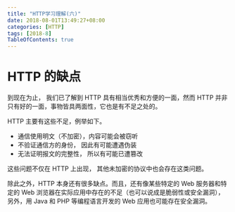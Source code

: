 ```yaml
---
title: "HTTP学习理解(六)"
date: 2018-08-01T13:49:27+08:00
categories: [HTTP]
tags: [2018-8]
TableOfContents: true
---
```


# HTTP 的缺点
到现在为止， 我们已了解到 HTTP 具有相当优秀和方便的一面，然而 HTTP 并非只有好的一面，事物皆具两面性，它也是有不足之处的。

HTTP 主要有这些不足，例举如下。

+ 通信使用明文（不加密），内容可能会被窃听
+ 不验证通信方的身份， 因此有可能遭遇伪装
+ 无法证明报文的完整性， 所以有可能已遭篡改

这些问题不仅在 HTTP 上出现， 其他未加密的协议中也会存在这类问题。

除此之外，HTTP 本身还有很多缺点。而且，还有像某些特定的 Web 服务器和特定的 Web 浏览器在实际应用中存在的不足（也可以说成是脆弱性或安全漏洞），另外，用 Java 和 PHP 等编程语言开发的 Web 应用也可能存在安全漏洞。